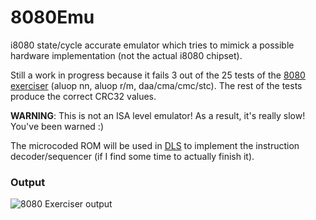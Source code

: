 # 8080Emu
i8080 state/cycle accurate emulator which tries to mimick a possible hardware implementation (not the actual i8080 chipset).

Still a work in progress because it fails 3 out of the 25 tests of the [8080 exerciser](https://web.archive.org/web/20151006085348/http://www.idb.me.uk/sunhillow/8080.html) (aluop nn, aluop r/m, daa/cma/cmc/stc).
The rest of the tests produce the correct CRC32 values.

**WARNING**: This is not an ISA level emulator! As a result, it's really slow! You've been warned :)

The microcoded ROM will be used in [DLS](https://makingartstudios.itch.io/dls) to implement the instruction decoder/sequencer (if I find some time to actually finish it).

### Output
![8080 Exerciser output](https://cdn.rawgit.com/jdryg/8080Emu/master/img/8080_exerciser_output.png)

